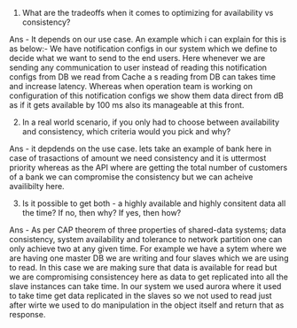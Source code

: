 
1. What are the tradeoffs when it comes to optimizing for availability vs consistency?

Ans - It depends on our use case. An example which i can explain for this is as below:-
   We have notification configs in our system which we define to decide what we want to send to the end users. Here whenever we are sending any communication to user instead of reading this notification configs from DB we read from Cache a s reading from DB can takes time and increase latency. Whereas when operation team is working on configuration of this notification configs we show them data direct from dB as if it gets available by 100 ms also its manageable at this front.

2. In a real world scenario, if you only had to choose between availability and consistency, which criteria would you pick and why? 

Ans - it depdends on the use case. lets take an example of bank here in case of trasactions of amount we need consistency and it is uttermost priority whereas as the API where are getting the total number of customers of a bank we can compromise the consistency but we can acheive availibilty here.

3. Is it possible to get both - a highly available and highly consitent data all the time? If no, then why? If yes, then how? 

Ans - As per CAP theorem of three properties of shared-data systems; data consistency, system availability and tolerance to network partition one can only achieve two at any given time. For example we have a sytem where we are having one master DB we are writing and four slaves which we are using to read. In this case we are making sure that data is available for read but we are compromising consistencey here as data to get replicated into all the slave instances can take time. In our system we used aurora where it used to take time get data replicated in the slaves so we not used to read just after wirte we used to  do manipulation in the object itself and return that as response.
